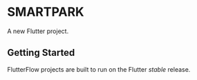 # SMARTPARK

A new Flutter project.

## Getting Started

FlutterFlow projects are built to run on the Flutter _stable_ release.

